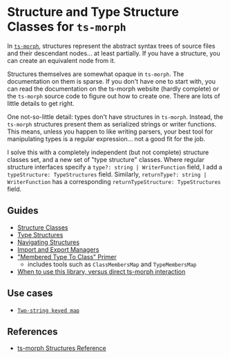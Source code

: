 # Structure and Type Structure Classes for `ts-morph`

In [`ts-morph`](https://ts-morph.com), structures represent the abstract syntax trees of source files and their descendant nodes... at least partially.  If you have a structure, you can create an equivalent node from it.

Structures themselves are somewhat opaque in `ts-morph`.  The documentation on them is sparse.  If you don't have one to start with, you can read the documentation on the ts-morph website (hardly complete) or the `ts-morph` source code to figure out how to create one.  There are lots of little details to get right.

One not-so-little detail: types don't have structures in `ts-morph`.  Instead, the `ts-morph` structures present them as serialized strings or writer functions.  This means, unless you happen to like writing parsers, your best tool for manipulating types is a regular expression...  not a good fit for the job.

I solve this with a completely independent (but not complete) structure classes set, and a new set of "type structure" classes.  Where regular structure interfaces specify a `type?: string | WriterFunction` field, I add a `typeStructure: TypeStructures` field.  Similarly, `returnType?: string | WriterFunction` has a corresponding `returnTypeStructure: TypeStructures` field.

## Guides

- [Structure Classes](./guides/StructureClasses.md)
- [Type Structures](./guides/TypeStructures.md)
- [Navigating Structures](./guides/NavigatingStructures.md)
- [Import and Export Managers](./guides/ImportsAndExports.md)
- ["Membered Type To Class" Primer](./guides/MemberedTypeToClass.md)
  - includes tools such as `ClassMembersMap` and `TypeMembersMap`
- [When to use this library, versus direct ts-morph interaction](./guides/when-to-use.md)

## Use cases

- [`Two-string keyed map`](./use-cases/TwoKeyedMap.md)

## References

- [ts-morph Structures Reference](./reference/structure-types.md)
